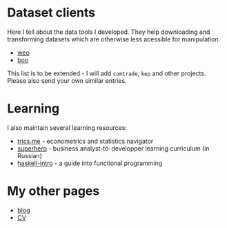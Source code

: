 # Dataset clients 

Here I tell about the data tools I developed. They help downloading and 
transforming datasets which are otherwise less acessible for manipulation. 

- [weo](https://github.com/epogrebnyak/weo-reader)
- [boo](https://github.com/ru-corporate/boo)

This list is to be extended - I will add `comtrade`, `kep` and other projects. 
Please also send your own similar entries.

# Learning

I alsо maintain several learning resources:

- [trics.me](https://trics.me) - econometrics and statistics navigator
- [superhero](https://github.com/epogrebnyak/superhero) - business analyst-to-developper learning curriculum (in Russian)
- [haskell-intro](http://tinyurl.com/haskell-intro) - a guide into functional programming

# My other pages

- [blog](https://epogrebnyak.github.io)
- [CV](https://epogrebnyak.github.io/cv/)


